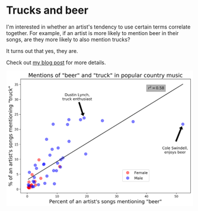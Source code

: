 # Trucks and beer
I'm interested in whether an artist's tendency to use certain terms correlate together. For example, if an artist is more likely to mention beer in their songs, are they more likely to also mention trucks?

It turns out that yes, they are.

Check out [my blog post](http://www.johnwmillr.com/trucks-and-beer/) for more details.

![beer_and_trucks](./figures/FreqPlot_beer_and_truck.png)
